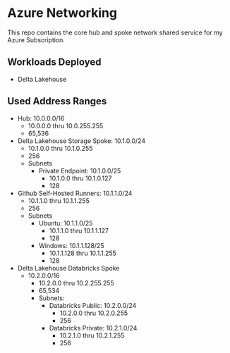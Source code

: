 # Azure Networking

This repo contains the core hub and spoke network shared service for my Azure Subscription.

## Workloads Deployed

- Delta Lakehouse

## Used Address Ranges

- Hub: 10.0.0.0/16
  - 10.0.0.0 thru 10.0.255.255
  - 65,536
- Delta Lakehouse Storage Spoke: 10.1.0.0/24
  - 10.1.0.0 thru 10.1.0.255
  - 256
  - Subnets
    - Private Endpoint: 10.1.0.0/25
      - 10.1.0.0 thru 10.1.0.127
      - 128
- Github Self-Hosted Runners: 10.1.1.0/24
  - 10.1.1.0 thru 10.1.1.255
  - 256
  - Subnets
    - Ubuntu: 10.1.1.0/25
      - 10.1.1.0 thru 10.1.1.127
      - 128
    - Windows: 10.1.1.128/25
      - 10.1.1.128 thru 10.1.1.255
      - 128
- Delta Lakehouse Databricks Spoke
  - 10.2.0.0/16
    - 10.2.0.0 thru 10.2.255.255
    - 65,534
    - Subnets:
      - Databricks Public: 10.2.0.0/24 
        - 10.2.0.0 thru 10.2.0.255
        - 256
      - Databricks Private: 10.2.1.0/24 
        - 10.2.1.0 thru 10.2.1.255
        - 256
